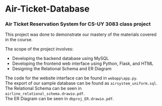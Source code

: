 # Air-Ticket-Database
### Air Ticket Reservation System for CS-UY 3083 class project

This project was done to demonstrate our mastery of the materials covered in the course.

The scope of the project involves:
* Developing the backend database using MySQL
* Developing the frontend web interface using Python, Flask, and HTML
* Designing the Relational Schema and ER Diagram

The code for the website interface can be found in `webapp\app.py`. <br />
The export of our sample database can be found as `airsystem_uniform.sql`. <br />
The Relational Schema can be seen in `airline_relational_schema.drawio.pdf`. <br />
The ER Diagram can be seen in `dbproj_ER.drawio.pdf`.
